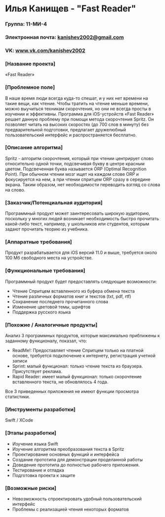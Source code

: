 # Илья Канищев - "Fast Reader"
### Группа: 11-МИ-4
### Электронная почта: kanishev2002@gmail.com
### VK: www.vk.com/kanishev2002


### **[Название проекта]**
«Fast Reader»

### **[Проблемное поле]**

В наше время люди всегда куда-то спешат, и у них нет времени на такие вещи, как чтение. Чтобы тратить на чтение меньше времени, можно выучиться техникам скорочтения, но они не всегда просты в изучении и эффективны. Программа для iOS-устройств «Fast Reader» решает данную проблему при помощи метода скорочтения Spritz. Он позволяет читать на высоких скоростях (до 700 слов в минуту) без предварительной подготовки, предлагает дружелюбный пользовательский интерфейс и распространяется бесплатно. 

### **[Описание алгоритма]**

Spritz - алгоритм скорочтения, который при чтении центрирует слово относительно одной точки, подсвечивая букву в центре красным цветом. Подсвеченная буква называется ORP (Optimal Recognition Point). При обычном чтении мозг ищет на каждом слове ORP и фокусируется на нем, а при чтении спритцем ORP сразу в середине экрана. Таким образом, нет необходимости переводить взгляд со слова на слово. 

### **[Заказчик/Потенциальная аудитория]**

Программный продукт может заинтересовать широкую аудиторию, поскольку у многих людей возникает необходимость быстро прочитать какой-либо текст, например, у школьников или студентов, которым задают прочитать теорию из учебника. 

### **[Аппаратные требования]**

Продукт разрабатывается для iOS версий 11.0 и выше, требуется около 100 Мб свободного места на устройстве. 

### **[Функциональные требования]**

Программный продукт будет предоставлять следующие возможности:
* Чтение Спритцем вставленного из буфера обмена текста
* Чтение различных форматов книг и текстов (txt, pdf, rtf)
* Сохранение последнего прочитанного слова
* Изменение цветовой темы, шрифтов
* Поддержка русского языка

### **[Похожие / Аналогичные продукты]**

Анализ 3 программных продуктов, которые максимально приближены к заданному
функционалу, показал, что:
* ReadMe!: Предоставляет чтение Спритцем только на платной основе, требуется подключение к интернету, регистрация учетной записи
* Sprint: малый функционал: только чтение текста из браузера. Присутствует реклама. 
* Rapid Reader: имеет малый функционал: только скорочтение вставленного текста, не обновлялось 4 года. 

Все 3 приведенных приложения не имеют функции просмотра статистики. 

### **[Инструменты разработки]**

Swift / XCode

### **[Этапы разработки]**

* Изучение языка Swift
* Изучение алгоритма преобразования текста в Spritz
* Проектирование основных функций и интерфейса
* Создание прототипа для демонстрации проделанной работы
* Доведение прототипа до полностью рабочего приложения. 
* Тестирование и отладка
* Подготовка проекта к защите  

### **[Возможные риски]**

* Невозможность спроектировать удобный пользовательский интерфейс
* Проблемы с реализацией чтения некоторых форматов

